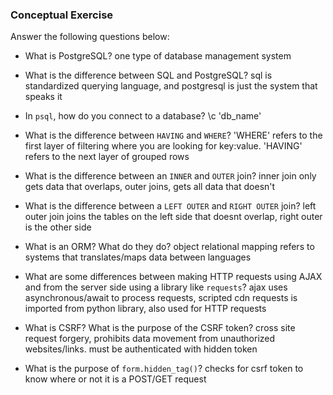### Conceptual Exercise

Answer the following questions below:

- What is PostgreSQL?
  one type of database management system

- What is the difference between SQL and PostgreSQL?
  sql is standardized querying language, and postgresql is just the system that speaks it

- In `psql`, how do you connect to a database?
  \c 'db_name'

- What is the difference between `HAVING` and `WHERE`?
  'WHERE' refers to the first layer of filtering where you are looking for key:value. 'HAVING' refers to the next layer of grouped rows

- What is the difference between an `INNER` and `OUTER` join?
  inner join only gets data that overlaps, outer joins, gets all data that doesn't

- What is the difference between a `LEFT OUTER` and `RIGHT OUTER` join?
  left outer join joins the tables on the left side that doesnt overlap, right outer is the other side

- What is an ORM? What do they do?
  object relational mapping refers to systems that translates/maps data between languages
  
- What are some differences between making HTTP requests using AJAX and from the server side using a library like `requests`?
  ajax uses asynchronous/await to process requests, scripted cdn
  requests is imported from python library, also used for HTTP requests

- What is CSRF? What is the purpose of the CSRF token?
  cross site request forgery, prohibits data movement from unauthorized websites/links. must be authenticated with hidden token

- What is the purpose of `form.hidden_tag()`?
  checks for csrf token to know where or not it is a POST/GET request
